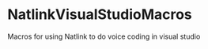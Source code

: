 NatlinkVisualStudioMacros
=========================

Macros for using Natlink to do voice coding in visual studio
